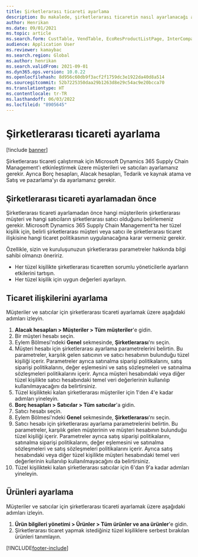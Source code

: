 ```yaml
---
title: Şirketlerarası ticareti ayarlama
description: Bu makalede, şirketlerarası ticaretin nasıl ayarlanacağı açıklanmaktadır
author: Henrikan
ms.date: 09/01/2021
ms.topic: article
ms.search.form: CustTable, VendTable, EcoResProductListPage, InterCompanyTradingRelationSetupCustomer
audience: Application User
ms.reviewer: kamaybac
ms.search.region: Global
ms.author: henrikan
ms.search.validFrom: 2021-09-01
ms.dyn365.ops.version: 10.0.22
ms.openlocfilehash: 8d956c60db9f3acf2f1759dc3e1922da40d8a514
ms.sourcegitcommit: 52b7225350daa29b1263d8e29c54ac9e20bcca70
ms.translationtype: HT
ms.contentlocale: tr-TR
ms.lasthandoff: 06/03/2022
ms.locfileid: "8905645"
---
```

# <a name="set-up-intercompany-trade"></a>Şirketlerarası ticareti ayarlama

[!include [banner](../../includes/banner.md)]

Şirketlerarası ticareti çalıştırmak için Microsoft Dynamics 365 Supply Chain Management'ı etkinleştirmek üzere müşterileri ve satıcıları ayarlamanız gerekir. Ayrıca Borç hesapları, Alacak hesapları, Tedarik ve kaynak atama ve Satış ve pazarlama'yı da ayarlamanız gerekir.

## <a name="before-you-set-up-intercompany-trade"></a>Şirketlerarası ticareti ayarlamadan önce

Şirketlerarası ticareti ayarlamadan önce hangi müşterilerin şirketlerarası müşteri ve hangi satıcıların şirketlerarası satıcı olduğunu belirlemeniz gerekir. Microsoft Dynamics 365 Supply Chain Management'ta her tüzel kişilik için, belirli şirketlerarası müşteri veya satıcı ile şirketlerarası ticaret ilişkisine hangi ticaret politikasının uygulanacağına karar vermeniz gerekir.

Özellikle, sizin ve kuruluşunuzun şirketlerarası parametreler hakkında bilgi sahibi olmanızı öneririz.

- Her tüzel kişilikte şirketlerarası ticaretten sorumlu yöneticilerle ayarların etkilerini tartışın.
- Her tüzel kişilik için uygun değerleri ayarlayın.

## <a name="set-up-trading-relations"></a>Ticaret ilişkilerini ayarlama

Müşteriler ve satıcılar için şirketlerarası ticareti ayarlamak üzere aşağıdaki adımları izleyin.

1. **Alacak hesapları \> Müşteriler \> Tüm müşteriler**'e gidin.
1. Bir müşteri hesabı seçin.
1. Eylem Bölmesi'ndeki **Genel** sekmesinde, **Şirketlerarası**'nı seçin.
1. Müşteri hesabı için şirketlerarası ayarlama parametrelerini belirtin. Bu parametreler, karşılık gelen satıcının ve satıcı hesabının bulunduğu tüzel kişiliği içerir. Parametreler ayrıca satınalma siparişi politikalarını, satış siparişi politikalarını, değer eşlemesini ve satış sözleşmeleri ve satınalma sözleşmeleri politikalarını içerir. Ayrıca müşteri hesabındaki veya diğer tüzel kişilikte satıcı hesabındaki temel veri değerlerinin kullanılıp kullanılmayacağını da belirtirsiniz.
1. Tüzel kişilikteki kalan şirketlerarası müşteriler için 1'den 4'e kadar adımları yineleyin.
1. **Borç hesapları \> Satıcılar \> Tüm satıcılar**'a gidin.
1. Satıcı hesabı seçin.
1. Eylem Bölmesi'ndeki **Genel** sekmesinde, **Şirketlerarası**'nı seçin.
1. Satıcı hesabı için şirketlerarası ayarlama parametrelerini belirtin. Bu parametreler, karşılık gelen müşterinin ve müşteri hesabının bulunduğu tüzel kişiliği içerir. Parametreler ayrıca satış siparişi politikalarını, satınalma siparişi politikalarını, değer eşlemesini ve satınalma sözleşmeleri ve satış sözleşmeleri politikalarını içerir. Ayrıca satış hesabındaki veya diğer tüzel kişilikte müşteri hesabındaki temel veri değerlerinin kullanılıp kullanılmayacağını da belirtirsiniz.
1. Tüzel kişilikteki kalan şirketlerarası satıcılar için 6'dan 9'a kadar adımları yineleyin.

## <a name="set-up-products"></a>Ürünleri ayarlama

Müşteriler ve satıcılar için şirketlerarası ticareti ayarlamak üzere aşağıdaki adımları izleyin.

1. **Ürün bilgileri yönetimi \> Ürünler \> Tüm ürünler ve ana ürünler**'e gidin.
1. Şirketlerarası ticaret yapmak istediğiniz tüzel kişiliklere serbest bırakılan ürünleri tanımlayın.

[!INCLUDE[footer-include](../../includes/footer-banner.md)]
